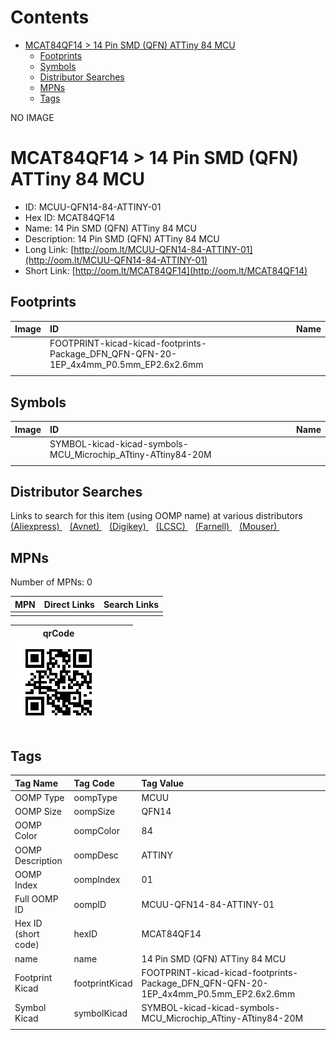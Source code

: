 



Contents
========

* [MCAT84QF14 > 14 Pin SMD (QFN) ATTiny 84 MCU](#mcat84qf14--14-pin-smd-qfn-attiny-84-mcu)
	* [Footprints](#footprints)
	* [Symbols](#symbols)
	* [Distributor Searches](#distributor-searches)
	* [MPNs](#mpns)
	* [Tags](#tags)
  
NO IMAGE  
# MCAT84QF14 > 14 Pin SMD (QFN) ATTiny 84 MCU

- ID: MCUU-QFN14-84-ATTINY-01
- Hex ID: MCAT84QF14
- Name: 14 Pin SMD (QFN) ATTiny 84 MCU
- Description: 14 Pin SMD (QFN) ATTiny 84 MCU
- Long Link: [http://oom.lt/MCUU-QFN14-84-ATTINY-01](http://oom.lt/MCUU-QFN14-84-ATTINY-01)
- Short Link: [http://oom.lt/MCAT84QF14](http://oom.lt/MCAT84QF14)

## Footprints
  

|Image|ID|Name|
| :--- | :--- | :--- |
||FOOTPRINT-kicad-kicad-footprints-Package_DFN_QFN-QFN-20-1EP_4x4mm_P0.5mm_EP2.6x2.6mm||
||||

## Symbols
  

|Image|ID|Name|
| :--- | :--- | :--- |
|![]()|SYMBOL-kicad-kicad-symbols-MCU_Microchip_ATtiny-ATtiny84-20M||
||||

## Distributor Searches
  
Links to search for this item (using OOMP name) at various distributors  
[(Aliexpress) ](https://www.aliexpress.com/wholesale?SearchText=111714+Pin+SMD+QFN+ATTiny+84+MCU)&nbsp;&nbsp;&nbsp;[(Avnet) ](https://www.avnet.com/shop/us/search/14+Pin+SMD+QFN+ATTiny+84+MCU)&nbsp;&nbsp;&nbsp;[(Digikey) ](https://www.digikey.co.uk/en/products/result?s=14+Pin+SMD+QFN+ATTiny+84+MCU)&nbsp;&nbsp;&nbsp;[(LCSC) ](https://www.lcsc.com/search?q=14+Pin+SMD+QFN+ATTiny+84+MCU)&nbsp;&nbsp;&nbsp;[(Farnell) ](https://uk.farnell.com/search?st=14+Pin+SMD+QFN+ATTiny+84+MCU)&nbsp;&nbsp;&nbsp;[(Mouser) ](https://www.mouser.com/c/?q=14+Pin+SMD+QFN+ATTiny+84+MCU)&nbsp;&nbsp;&nbsp;
## MPNs
  
Number of MPNs: 0  

|MPN|Direct Links|Search Links|
| :--- | :--- | :--- |
||||
  

|qrCode<br>[![](https://raw.githubusercontent.com/oomlout/oomlout_OOMP_parts_V2/main/MCUU/QFN14/84/ATTINY/01/qrCode_140.png)](https://github.com/oomlout/oomlout_OOMP_parts_V2/tree/main/MCUU/QFN14/84/ATTINY/01/qrCode.png)||||
| :---: | :---: | :---: | :---: |

## Tags
  

|Tag Name|Tag Code|Tag Value|
| :--- | :--- | :--- |
|OOMP Type|oompType|MCUU|
|OOMP Size|oompSize|QFN14|
|OOMP Color|oompColor|84|
|OOMP Description|oompDesc|ATTINY|
|OOMP Index|oompIndex|01|
|Full OOMP ID|oompID|MCUU-QFN14-84-ATTINY-01|
|Hex ID (short code)|hexID|MCAT84QF14|
|name|name|14 Pin SMD (QFN) ATTiny 84 MCU|
|Footprint Kicad|footprintKicad|FOOTPRINT-kicad-kicad-footprints-Package_DFN_QFN-QFN-20-1EP_4x4mm_P0.5mm_EP2.6x2.6mm|
|Symbol Kicad|symbolKicad|SYMBOL-kicad-kicad-symbols-MCU_Microchip_ATtiny-ATtiny84-20M|
||||
